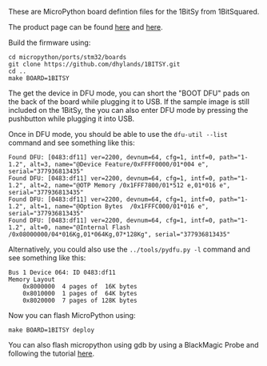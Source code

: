 These are MicroPython board defintion files for the 1BitSy from 1BitSquared.

The product page can be found [here](https://1bitsquared.com/products/1bitsy) and
[here](http://1bitsy.org).

Build the firmware using:
```
cd micropython/ports/stm32/boards
git clone https://github.com/dhylands/1BITSY.git
cd ..
make BOARD=1BITSY
```

The get the device in DFU mode, you can short the "BOOT DFU" pads on the back
of the board while plugging it to USB. If the sample image is still included on
the 1BitSy, the you can also enter DFU mode by pressing the pushbutton while
plugging it into USB.

Once in DFU mode, you should be able to use the ```dfu-util --list``` command and see
something like this:
```
Found DFU: [0483:df11] ver=2200, devnum=64, cfg=1, intf=0, path="1-1.2", alt=3, name="@Device Feature/0xFFFF0000/01*004 e", serial="377936813435"
Found DFU: [0483:df11] ver=2200, devnum=64, cfg=1, intf=0, path="1-1.2", alt=2, name="@OTP Memory /0x1FFF7800/01*512 e,01*016 e", serial="377936813435"
Found DFU: [0483:df11] ver=2200, devnum=64, cfg=1, intf=0, path="1-1.2", alt=1, name="@Option Bytes  /0x1FFFC000/01*016 e", serial="377936813435"
Found DFU: [0483:df11] ver=2200, devnum=64, cfg=1, intf=0, path="1-1.2", alt=0, name="@Internal Flash  /0x08000000/04*016Kg,01*064Kg,07*128Kg", serial="377936813435"
```

Alternatively, you could also use the ```../tools/pydfu.py -l``` command and see
something like this:
```
Bus 1 Device 064: ID 0483:df11
Memory Layout
    0x8000000  4 pages of  16K bytes
    0x8010000  1 pages of  64K bytes
    0x8020000  7 pages of 128K bytes
```

Now you can flash MicroPython using:
```
make BOARD=1BITSY deploy
```

You can also flash micropython using gdb by using a BlackMagic Probe and following
the tutorial [here](http://1bitsy.org/overview/quickstart/).

